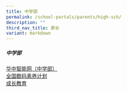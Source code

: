```yaml
---
title: 中学部
permalink: /school-portals/parents/high-sch/
description: ""
third_nav_title: 家长
variant: markdown
---
```

##### **中学部**

[华中智能网（中学部）](https://isphs.hci.edu.sg/)<br>
[全国数码素养计划](https://sites.google.com/hci.edu.sg/hci-ndlp)<br>
[成长教育](https://sites.google.com/hci.edu.sg/hcised/home)